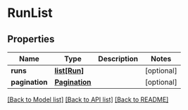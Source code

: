 # RunList

## Properties
Name | Type | Description | Notes
------------ | ------------- | ------------- | -------------
**runs** | [**list[Run]**](Run.md) |  | [optional] 
**pagination** | [**Pagination**](Pagination.md) |  | [optional] 

[[Back to Model list]](../README.md#documentation-for-models) [[Back to API list]](../README.md#documentation-for-api-endpoints) [[Back to README]](../README.md)


